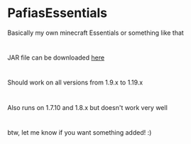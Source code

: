 # PafiasEssentials
Basically my own minecraft Essentials or something like that
#
JAR file can be downloaded [here](https://github.com/Pafias/PafiasEssentials/releases/latest/download/PafiasEssentials-1.0-SNAPSHOT.jar)
#
Should work on all versions from 1.9.x to 1.19.x
#
Also runs on 1.7.10 and 1.8.x but doesn't work very well
#
btw, let me know if you want something added! :)
